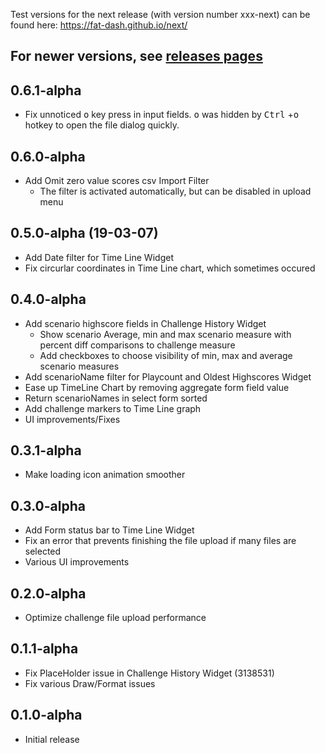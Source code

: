 Test versions for the next release (with version number xxx-next) can be found here: https://fat-dash.github.io/next/

## For newer versions, see [releases pages](https://github.com/fat-dash/fat-dash/releases)

## 0.6.1-alpha
- Fix unnoticed <kbd>o</kbd> key press in input fields. <kbd>o</kbd> was hidden by <kbd>Ctrl</kbd> +<kbd>o</kbd> hotkey to open the file dialog quickly.

## 0.6.0-alpha
- Add Omit zero value scores csv Import Filter
  - The filter is activated automatically, but can be disabled in upload menu

## 0.5.0-alpha (19-03-07)
- Add Date filter for Time Line Widget
- Fix circurlar coordinates in Time Line chart, which sometimes occured

## 0.4.0-alpha
- Add scenario highscore fields in Challenge History Widget
  - Show scenario Average, min and max scenario measure with percent diff comparisons to challenge measure
  - Add checkboxes to choose visibility of min, max and average scenario measures
- Add scenarioName filter for Playcount and Oldest Highscores Widget
- Ease up TimeLine Chart by removing aggregate form field value 
- Return scenarioNames in select form sorted 
- Add challenge markers to Time Line graph
- UI improvements/Fixes

## 0.3.1-alpha
* Make loading icon animation smoother

## 0.3.0-alpha
* Add Form status bar to Time Line Widget
* Fix an error that prevents finishing the file upload if many files are selected
* Various UI improvements

## 0.2.0-alpha
* Optimize challenge file upload performance

## 0.1.1-alpha
* Fix PlaceHolder issue in Challenge History Widget (3138531)
* Fix various Draw/Format issues

## 0.1.0-alpha
* Initial release
